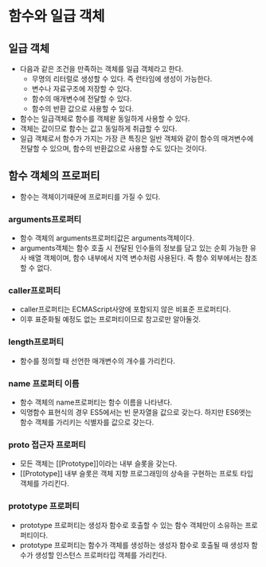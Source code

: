 # 함수와 일급 객체 
## 일급 객체 
- 다음과 같은 조건을 만족하는 객체를 일급 객체라고 한다. 
    - 무명의 리터럴로 생성할 수 있다. 즉 런타임에 생성이 가능한다. 
    - 변수나 자료구조에 저장할 수 있다. 
    - 함수의 매개변수에 전달할 수 있다. 
    - 함수의 반환 값으로 사용할 수 있다.
- 함수는 일급객체로 함수를 객체왇 동일하게 사용할 수 있다. 
- 객체는 값이므로 함수는 값고 동일하게 취급할 수 있다. 
- 일급 객체로서 함수가 가지는 가장 큰 특징은 일반 객체와 같이 함수의 매겨변수에 전달할 수 있으며, 함수의 반환값으로 사용할 수도 있다는 것이다. 

## 함수 객체의 프로퍼티 
- 함수는 객체이기때문에 프로퍼티를 가질 수 있다. 

### arguments프로퍼티 
- 함수 객체의 arguments프로퍼티값은 arguments객체이다. 
- arguments객체는 함수 호출 시 전달된 인수들의 정보를 담고 있는 순회 가능한 유사 배열 객체이며, 함수 내부에서 지역 변수처럼 사용된다. 즉 함수 외부에서는 참조할 수 없다. 

### caller프로퍼티 
- caller프로퍼티는 ECMAScript사양에 포함되지 않은 비표준 프로퍼티다. 
- 이후 표준화될 예정도 없는 프로퍼티이므로 참고로만 알아둘것. 

### length프로퍼티 
- 함수를 정의할 때 선언한 매개변수의 개수를 가리킨다. 

### name 프로퍼티 이름
- 함수 객체의 name프로퍼티는 함수 이름을 나타낸다. 
- 익명함수 표현식의 경우 ES5에서는 빈 문자열을 값으로 갖는다. 하지만 ES6엣는 함수 객체를 가리키는 식별자를 값으로 갖는다. 

### __proto__ 접근자 프로퍼티
- 모든 객체는 [[Prototype]]이라는 내부 슬롯을 갖는다. 
- [[Prototype]] 내부 슬롯은 객체 지향 프로그래밍의 상속을 구현하는 프로토 타입 객체를 가리킨다. 

### prototype 프로퍼티 
- prototype 프로퍼티는 생성자 함수로 호출할 수 있는 함수 객체만이 소유하는 프로퍼티이다. 
- prototype 프로퍼티는 함수가 객체를 생성하는 생성자 함수로 호출될 때 생성자 함수가 생성할 인스턴스 프로퍼타입 객체를 가리킨다. 


